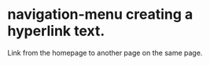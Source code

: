 # navigation-menu creating a hyperlink text.
Link from the homepage to another page on the same page.
